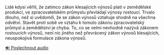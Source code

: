 
Lidé kdysi věřili, že zatímco zákon klesajících výnosů platí v zemědělské produkci, ve zpracovatelském průmyslu převládají výnosy rostoucí. Trvalo dlouho, než si uvědomili, že se zákon výnosů vztahuje shodně na všechna odvětví. Stavět proti sobě ve vztahu k tomuto zákonu zpracovatelský průmysl a zemědělství je chyba. To, co se velmi nevhodně nazývá zákonem rostoucích výnosů, není nic jiného než převrácený zákon výnosů klesajících, neuspokojivá formulace zákona výnosů.

[🔊 Poslechnout audio](/data/7-paragraphs/audio/chapter_32/para_009-Lid-kdysi-vili-e-zatmco-zkon-klesajcch-v.mp3)
